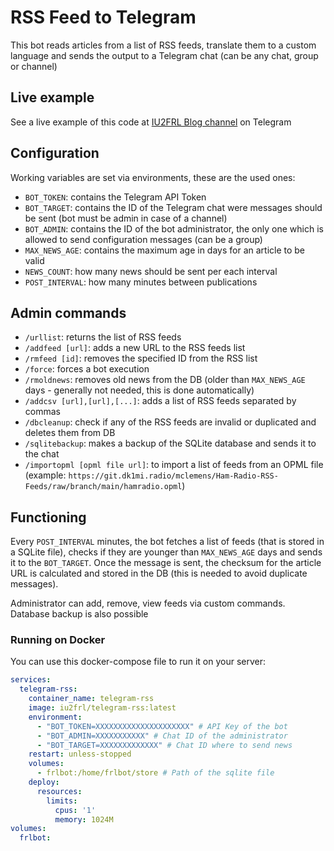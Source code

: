 # RSS Feed to Telegram

This bot reads articles from a list of RSS feeds, translate them to a custom language and sends the output to a Telegram chat (can be any chat, group or channel)

## Live example

See a live example of this code at [IU2FRL Blog channel](https://t.me/iu2frl_news) on Telegram

## Configuration

Working variables are set via environments, these are the used ones:

- `BOT_TOKEN`: contains the Telegram API Token
- `BOT_TARGET`: contains the ID of the Telegram chat were messages should be sent (bot must be admin in case of a channel)
- `BOT_ADMIN`: contains the ID of the bot administrator, the only one which is allowed to send configuration messages (can be a group)
- `MAX_NEWS_AGE`: contains the maximum age in days for an article to be valid
- `NEWS_COUNT`: how many news should be sent per each interval
- `POST_INTERVAL`: how many minutes between publications

## Admin commands

- `/urllist`: returns the list of RSS feeds
- `/addfeed [url]`: adds a new URL to the RSS feeds list
- `/rmfeed [id]`: removes the specified ID from the RSS list
- `/force`: forces a bot execution
- `/rmoldnews`: removes old news from the DB (older than `MAX_NEWS_AGE` days - generally not needed, this is done automatically)
- `/addcsv [url],[url],[...]`: adds a list of RSS feeds separated by commas
- `/dbcleanup`: check if any of the RSS feeds are invalid or duplicated and deletes them from DB
- `/sqlitebackup`: makes a backup of the SQLite database and sends it to the chat
- `/importopml [opml file url]`: to import a list of feeds from an OPML file (example: `https://git.dk1mi.radio/mclemens/Ham-Radio-RSS-Feeds/raw/branch/main/hamradio.opml`)

## Functioning

Every `POST_INTERVAL` minutes, the bot fetches a list of feeds (that is stored in a SQLite file), checks if they are younger than `MAX_NEWS_AGE` days and sends it to the `BOT_TARGET`. Once the message is sent, the checksum for the article URL is calculated and stored in the DB (this is needed to avoid duplicate messages).

Administrator can add, remove, view feeds via custom commands. Database backup is also possible

### Running on Docker

You can use this docker-compose file to run it on your server:

```yaml
services:
  telegram-rss:
    container_name: telegram-rss
    image: iu2frl/telegram-rss:latest
    environment:
      - "BOT_TOKEN=XXXXXXXXXXXXXXXXXXXXX" # API Key of the bot
      - "BOT_ADMIN=XXXXXXXXXXX" # Chat ID of the administrator
      - "BOT_TARGET=XXXXXXXXXXXXX" # Chat ID where to send news
    restart: unless-stopped
    volumes:
      - frlbot:/home/frlbot/store # Path of the sqlite file
    deploy:
      resources:
        limits:
          cpus: '1'
          memory: 1024M
volumes:
  frlbot:
```
